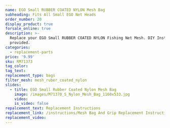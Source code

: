 ```yaml
---
name: EGO Small RUBBER COATED NYLON Mesh Bag
subheading: Fits All Small EGO Net Heads
order_number: 20
display_product: true
forsale_online: true
description: >-
  Replace your EGO Small RUBBER COATED NYLON Fishing Net Mesh. DIY Instructions
  provided.
categories:
  - replacement-parts
price: '9.99'
sku: RM71373
tag_color:
tag_text:
replacement_type: bags
filter_mesh: mesh_ruber_coated_nylon
slides:
  - title: EGO Small Rubber Coated Nylon Mesh Bag
    image: /images/M71370_S_Nylon_Mesh_Bag_1160x533.jpg
    video:
    is_video: false
repalcement_text: Replacement Instructions
replacement_link: /instructions/Mesh Bag And Grip Replacement Instructions 1.0.pdf
replacement_video:
---
```


